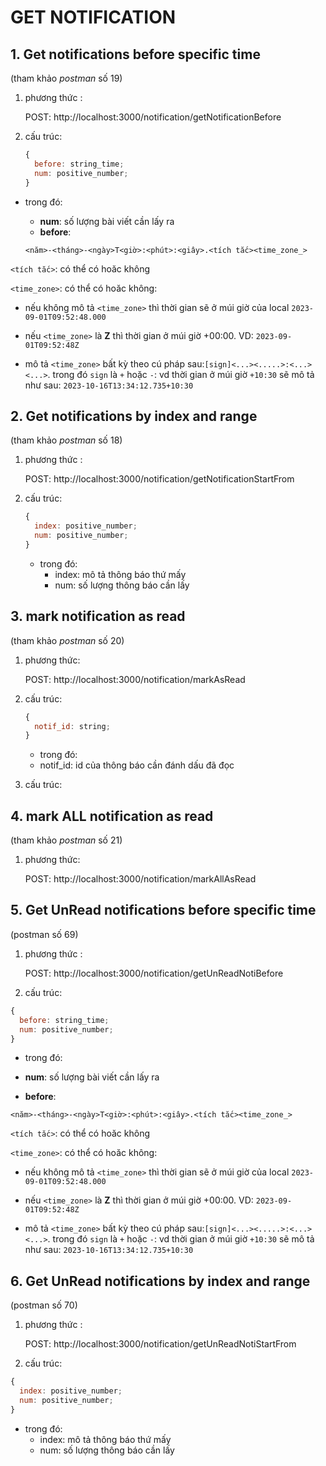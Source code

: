 # GET NOTIFICATION

## 1. Get notifications before specific time

(tham khảo _postman_ số 19)

1. phương thức :

   POST: http://localhost:3000/notification/getNotificationBefore

2. cấu trúc:
   ```javascript
   {
     before: string_time;
     num: positive_number;
   }
   ```

- trong đó:

  - **num**: số lượng bài viết cần lấy ra
  - **before**:

  `<năm>-<tháng>-<ngày>T<giờ>:<phút>:<giây>.<tích tắc><time_zone_>`

`<tích tắc>`: có thể có hoăc không

`<time_zone>`: có thể có hoăc không:

- nếu không mô tả `<time_zone>` thì thời gian sẽ ở múi giờ của local
  `2023-09-01T09:52:48.000`

- nếu `<time_zone>` là **Z** thì thời gian ở múi giờ +00:00. VD:
  `2023-09-01T09:52:48Z`

- mô tả `<time_zone>` bất kỳ theo cú pháp sau:`[sign]<...><.....>:<...><...>`. trong đó `sign` là `+` hoặc `-`: vd thời gian ở múi giờ `+10:30` sẽ mô tả như sau:
  `2023-10-16T13:34:12.735+10:30`

## 2. Get notifications by index and range

(tham khảo _postman_ số 18)

1. phương thức :

   POST: http://localhost:3000/notification/getNotificationStartFrom

2. cấu trúc:
   ```javascript
   {
     index: positive_number;
     num: positive_number;
   }
   ```
   - trong đó:
     - index: mô tả thông báo thứ mấy
     - num: số lượng thông báo cần lấy

## 3. mark notification as read

(tham khảo _postman_ số 20)

1. phương thức:

   POST: http://localhost:3000/notification/markAsRead

2. cấu trúc:

   ```javascript
   {
     notif_id: string;
   }
   ```

   - trong đó:
   - notif_id: id của thông báo cần đánh dấu đã đọc

3. cấu trúc:

## 4. mark ALL notification as read

(tham khảo _postman_ số 21)

1. phương thức:

   POST: http://localhost:3000/notification/markAllAsRead

## 5. Get UnRead notifications before specific time

(postman số 69)

1. phương thức :

   POST: http://localhost:3000/notification/getUnReadNotiBefore

2. cấu trúc:

```javascript
{
  before: string_time;
  num: positive_number;
}
```

- trong đó:

- **num**: số lượng bài viết cần lấy ra
- **before**:

`<năm>-<tháng>-<ngày>T<giờ>:<phút>:<giây>.<tích tắc><time_zone_>`

`<tích tắc>`: có thể có hoăc không

`<time_zone>`: có thể có hoăc không:

- nếu không mô tả `<time_zone>` thì thời gian sẽ ở múi giờ của local
  `2023-09-01T09:52:48.000`

- nếu `<time_zone>` là **Z** thì thời gian ở múi giờ +00:00. VD:
  `2023-09-01T09:52:48Z`

- mô tả `<time_zone>` bất kỳ theo cú pháp sau:`[sign]<...><.....>:<...><...>`. trong đó `sign` là `+` hoặc `-`: vd thời gian ở múi giờ `+10:30` sẽ mô tả như sau:
  `2023-10-16T13:34:12.735+10:30`

## 6. Get UnRead notifications by index and range

(postman số 70)

1. phương thức :

   POST: http://localhost:3000/notification/getUnReadNotiStartFrom

2. cấu trúc:

```javascript
{
  index: positive_number;
  num: positive_number;
}
```

- trong đó:
  - index: mô tả thông báo thứ mấy
  - num: số lượng thông báo cần lấy
